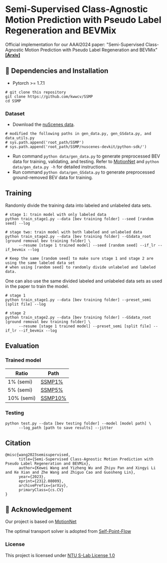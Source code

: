 # Semi-Supervised Class-Agnostic Motion Prediction with Pseudo Label Regeneration and BEVMix
Official implementation for our AAAI2024 paper: "Semi-Supervised Class-Agnostic Motion Prediction with Pseudo Label Regeneration and BEVMix" [**[Arxiv]**](https://arxiv.org/abs/2312.08009)

## 🔨 Dependencies and Installation
- Pytorch >= 1.7.1
```
# git clone this repository
git clone https://github.com/kwwcv/SSMP
cd SSMP
```
### Dataset
- Download the [nuScenes data](https://www.nuscenes.org/).
```
# modified the following paths in gen_data.py, gen_GSdata.py, and data_utils.py
# sys.path.append('root_path/SSMP')
# sys.path.append('root_path/SSMP/nuscenes-devkit/python-sdk/')
```
- Run command `python data/gen_data.py` to generate preprocessed BEV data for training, validating, and testing. Refer to [MotionNet](https://github.com/pxiangwu/MotionNet) and `python data/gen_data.py -h` for detailed instructions.
- Run command `python data/gen_GSdata.py` to generate preprocessed ground-removed BEV data for training.
## Training
Randomly divide the training data into labeled and unlabeled data sets.
```
# stage 1: train model with only labeled data
python train_stage1.py --data [bev training folder] --seed [random seed] --log

# stage two: train model with both labeled and unlabeled data
python train_stage2.py --data [bev training folder] --GSdata_root [ground removal bev training folder] \
      --resume [stage 1 trained model] --seed [random seed] --if_lr --if_bevmix --log

# Keep the same [random seed] to make sure stage 1 and stage 2 are using the same labeled data set
# when using [random seed] to randomly divide unlabeled and labeled data.
```

One can also use the same divided labeled and unlabeled data sets as used in the paper to train the model.
```
# stage 1
python train_stage1.py --data [bev training folder] --preset_semi [split file] --log

# stage 2
python train_stage2.py --data [bev training folder] --GSdata_root [ground removal bev training folder] \
      --resume [stage 1 trained model] --preset_semi [split file] --if_lr --if_bevmix --log
```

## Evaluation
### Trained model
|Ratio|Path|
|---|---|
|1% (semi)|[SSMP1%](https://drive.google.com/file/d/1l7NC4uLapSMGbWeQtk5808gX0jdB4IjG/view?usp=sharing)|
|5% (semi)|[SSMP5%](https://drive.google.com/file/d/1sPdObVITSxPssICARqJLrFsCUV8FLwgd/view?usp=sharing)|
|10% (semi)|[SSMP10%](https://drive.google.com/file/d/127u-LxePHyE8wyAbyrR9stLAN-vxOiQ6/view?usp=sharing)|
### Testing
```
python test.py --data [bev testing folder] --model [model path] \
      --log_path [path to save results] --jitter
```
## Citation
```
@misc{wang2023semisupervised,
      title={Semi-Supervised Class-Agnostic Motion Prediction with Pseudo Label Regeneration and BEVMix}, 
      author={Kewei Wang and Yizheng Wu and Zhiyu Pan and Xingyi Li and Ke Xian and Zhe Wang and Zhiguo Cao and Guosheng Lin},
      year={2023},
      eprint={2312.08009},
      archivePrefix={arXiv},
      primaryClass={cs.CV}
}
```

## 🍭 Acknowledgement
Our project is based on
[MotionNet](https://github.com/pxiangwu/MotionNet)

The optimal transport solver is adopted from
[Self-Point-Flow](https://github.com/L1bra1/Self-Point-Flow)

### License
This project is licensed under [NTU S-Lab License 1.0](LICENSE) 
